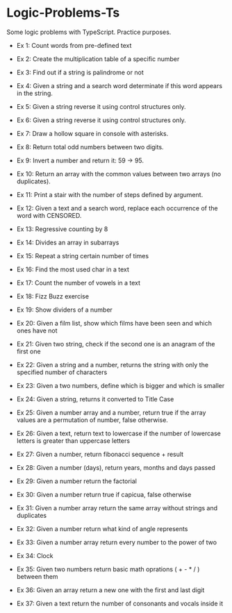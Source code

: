 # Logic-Problems-Ts
Some logic problems with TypeScript. Practice purposes.

* Ex 1: Count words from pre-defined text

* Ex 2: Create the multiplication table of a specific number

* Ex 3: Find out if a string is palindrome or not

* Ex 4: Given a string and a search word determinate if this word appears in the string.

* Ex 5: Given a string reverse it using control structures only.

* Ex 6: Given a string reverse it using control structures only.

* Ex 7: Draw a hollow square in console with asterisks.

* Ex 8: Return total odd numbers between two digits.

* Ex 9: Invert a number and return it: 59 -> 95.

* Ex 10: Return an array with the common values between two arrays (no duplicates).

* Ex 11: Print a stair with the number of steps defined by argument.

* Ex 12: Given a text and a search word, replace each occurrence of the word with CENSORED.

* Ex 13: Regressive counting by 8

* Ex 14: Divides an array in subarrays

* Ex 15: Repeat a string certain number of times

* Ex 16: Find the most used char in a text

* Ex 17: Count the number of vowels in a text

* Ex 18: Fizz Buzz exercise

* Ex 19: Show dividers of a number

* Ex 20: Given a film list, show which films have been seen and which ones have not

* Ex 21: Given two string, check if the second one is an anagram of the first one

* Ex 22: Given a string and a number, returns the string with only the specified number of characters

* Ex 23: Given a two numbers, define which is bigger and which is smaller

* Ex 24: Given a string, returns it converted to Title Case

* Ex 25: Given a number array and a number, return true if the array values are a permutation of number, false otherwise.

* Ex 26: Given a text, return text to lowercase if the number of lowercase letters is greater than uppercase letters 

* Ex 27: Given a number, return fibonacci sequence + result 

* Ex 28: Given a number (days), return years, months and days passed

* Ex 29: Given a number return the factorial

* Ex 30: Given a number return true if capicua, false otherwise

* Ex 31: Given a number array return the same array without strings and duplicates

* Ex 32: Given a number return what kind of angle represents

* Ex 33: Given a number array return every number to the power of two

* Ex 34: Clock

* Ex 35: Given two numbers return basic math oprations ( + - * / ) between them

* Ex 36: Given an array return a new one with the first and last digit

* Ex 37: Given a text return the number of consonants and vocals inside it



